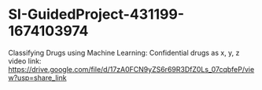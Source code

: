 # SI-GuidedProject-431199-1674103974
Classifying Drugs using Machine Learning: Confidential drugs as x, y, z
video link: https://drive.google.com/file/d/17zA0FCN9yZS6r69R3DfZ0Ls_07cqbfeP/view?usp=share_link
